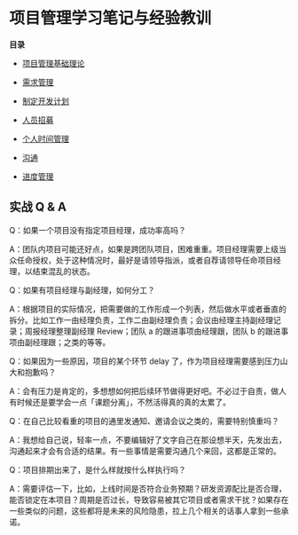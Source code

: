 # 项目管理学习笔记与经验教训

**目录**

* [项目管理基础理论](./basic-theory.md)

* [需求管理](./demand-management.md)

* [制定开发计划](./development-plan.md)

* [人员招募](./recruitment.md)

* [个人时间管理](./personal-time-management.md)

* [沟通](./communication.md)

* [进度管理](./schedule-control.md)

## 实战 Q & A

Q：如果一个项目没有指定项目经理，成功率高吗？

A：团队内项目可能还好点，如果是跨团队项目，困难重重。项目经理需要上级当众任命授权，处于这种情况时，最好是请领导指派，或者自荐请领导任命项目经理，以结束混乱的状态。

Q：如果有项目经理与副经理，如何分工？

A：根据项目的实际情况，把需要做的工作形成一个列表，然后做水平或者垂直的拆分。比如工作一由经理负责，工作二由副经理负责；会议由经理主持副经理记录；周报经理整理副经理 Review；团队 a 的跟进事项由经理跟，团队 b 的跟进事项由副经理跟；之类的等等。

Q：如果因为一些原因，项目的某个环节 delay 了，作为项目经理需要感到压力山大和抱歉吗？

A：会有压力是肯定的，多想想如何把后续环节做得更好吧。不必过于自责，做人有时候还是要学会一点「课题分离」，不然活得真的真的太累了。

Q：在自己比较看重的项目的通里发通知、邀请会议之类的，需要特别慎重吗？

A：我想给自己说，轻率一点，不要编辑好了文字自己在那设想半天，先发出去，沟通起来才会有合适的结果。有一些事情是需要沟通几个来回，这都是正常的。

Q：项目排期出来了，是什么样就按什么样执行吗？

A：需要评估一下，比如，上线时间是否符合业务预期？研发资源配比是否合理，能否锁定在本项目？周期是否过长，导致容易被其它项目或者需求干扰？如果存在一些类似的问题，这些都将是未来的风险隐患，拉上几个相关的话事人拿到一些承诺。
